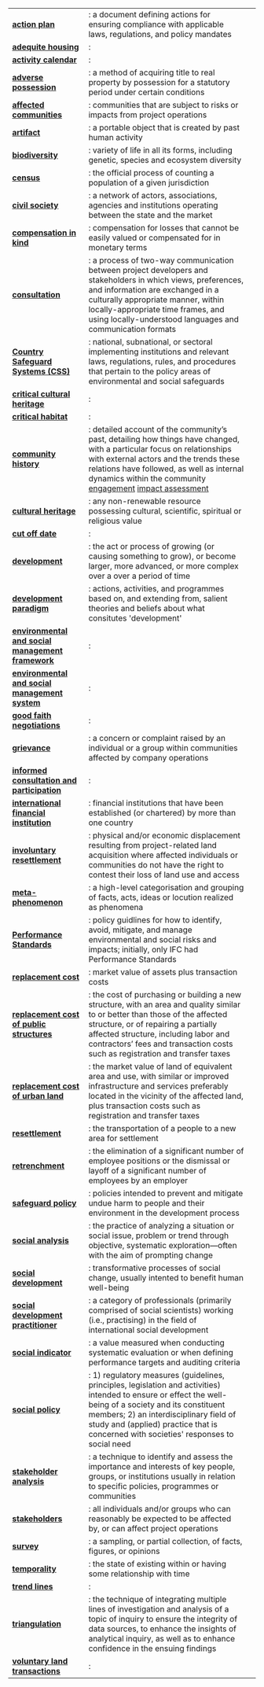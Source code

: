 | | | |
|---|---|---|
| **[action plan](/terms/action-plan/)** |: a document defining actions for ensuring compliance with applicable laws, regulations, and policy mandates |
| **[adequite housing](/terms/adequite-housing/)** |:  |
| **[activity calendar](/terms/activity-calendar/)** |:  |
| **[adverse possession](/terms/adverse-possession/)** |: a method of acquiring title to real property by possession for a statutory period under certain conditions |
| **[affected communities](/terms/affected-communities/)** |: communities that are subject to risks or impacts from project operations |
| **[artifact](/terms/artifact/)** |: a portable object that is created by past human activity |
| **[biodiversity](/terms/biodiversity/)** |: variety of life in all its forms, including genetic, species and ecosystem diversity |
| **[census](/terms/census)** |: the official process of counting a population of a given jurisdiction |
| **[civil society](/terms/civil-society/)** |: a network of actors, associations, agencies and institutions operating between the state and the market |
| **[compensation in kind](/terms/compensation-in-kind/)** |: compensation for losses that cannot be easily valued or compensated for in monetary terms |
| **[consultation](/terms/consultation/)** |: a process of two-way communication between project developers and stakeholders in which views, preferences, and information are exchanged in a culturally appropriate manner, within locally-appropriate time frames, and using locally-understood languages and communication formats |
| **[Country Safeguard Systems (CSS)](/terms/country-safeguard-systems/)** |: national, subnational, or sectoral implementing institutions and relevant laws, regulations, rules, and procedures that pertain to the policy areas of environmental and social safeguards |
| **[critical cultural heritage](/terms/critical-cultural-heritage/)** |: |
| **[critical habitat](/terms/critical-habitat/)** |: |
| **[community history](/terms/community-history/)** |: detailed account of the community’s past, detailing how things have changed, with a particular focus on relationships with external actors and the trends these relations have followed, as well as internal dynamics within the community <i class="icon-tags muted"></i><a href="./tag/engagement.html">engagement</a> <i class="icon-tags muted"></i><a href="./tag/impact-assessment.html">impact assessment</a> |
| **[cultural heritage](/terms/cultural-heritage/)** |: any non-renewable resource possessing cultural, scientific, spiritual or religious value |
| **[cut off date](/terms/cut-off-date/)** |:  |
| **[development](/terms/development/)** |: the act or process of growing (or causing something to grow), or become larger, more advanced, or more complex over a over a period of time |
| **[development paradigm](/terms/development-paradigm/)** |: actions, activities, and programmes based on, and extending from, salient theories and beliefs about what consitutes 'development' |
| **[environmental and social management framework](/terms/environmental-and-social-management-framework/)** |:  |
| **[environmental and social management system](/terms/environmental-and-social-management-system/)** |:  |
| **[good faith negotiations](/terms/good-faith-negotiations/)** |: |
| **[grievance](/terms/grievance/)** |: a concern or complaint raised by an individual or a group within communities affected by company operations |
| **[informed consultation and participation](/terms/informed-consultation-and-participation/)** |: |
| **[international financial institution](/terms/ifi/)** |: financial institutions that have been established (or chartered) by more than one country |
| **[involuntary resettlement](/terms/involuntary-resettlement/)** |: physical and/or economic displacement resulting from project-related land acquisition where affected individuals or communities do not have the right to contest their loss of land use and access
| **[meta-phenomenon](/terms/meta-phenomenon/)** |: a high-level categorisation and grouping of facts, acts, ideas or locution realized as phenomena |
| **[Performance Standards](/terms/performance-standards/)** |: policy guidlines for how to identify, avoid, mitigate, and manage environmental and social risks and impacts; initially, only IFC had Performance Standards |
| **[replacement cost](/terms/replacement-cost/)** |: market value of assets plus transaction costs |
| **[replacement cost of public structures](/terms/replacement-cost-public-structure/)** |: the cost of purchasing or building a new structure, with an area and quality similar to or better than those of the affected structure, or of repairing a partially affected structure, including labor and contractors’ fees and transaction costs such as registration and transfer taxes |
| **[replacement cost of urban land](/terms/replacement-cost-urban-land/)** |: the market value of land of equivalent area and use, with similar or improved infrastructure and services preferably located in the vicinity of the affected land, plus transaction costs such as registration and transfer taxes |
| **[resettlement](/terms/resettlement/)** |: the transportation of a people to a new area for settlement |
| **[retrenchment](/terms/retrenchment/)** |: the elimination of a significant number of employee positions or the dismissal or layoff of a significant number of employees by an employer |
| **[safeguard policy](/terms/safeguard-policy/)** |: policies intended to prevent and mitigate undue harm to people and their environment in the development process |
| **[social analysis](/terms/social-analysis/)** |: the practice of analyzing a situation or social issue, problem or trend through objective, systematic exploration—often with the aim of prompting change |
| **[social development](/terms/social-development/)** |: transformative processes of social change, usually intented to benefit human well-being |
| **[social development practitioner](/terms/social-development-practitioner/)** |: a category of professionals (primarily comprised of social scientists) working (i.e., practising) in the field of international social development |
| **[social indicator](/terms/social-indicator/)** |: a value measured when conducting systematic evaluation or when defining performance targets and auditing criteria |
| **[social policy](/terms/social-policy/)** |: 1) regulatory measures (guidelines, principles, legislation and activities) intended to ensure or effect the well-being of a society and its constituent members; 2) an interdisciplinary field of study and (applied) practice that is concerned with societies' responses to social need |
| **[stakeholder analysis](/terms/stakeholder-analysis/)**  |: a technique to identify and assess the importance and interests of key people, groups, or institutions usually in relation to specific policies, programmes or communities |
| **[stakeholders](/terms/stakeholders/)** |: all individuals and/or groups who can reasonably be expected to be affected by, or can affect project operations |
| **[survey](/terms/survey/)** |: a sampling, or partial collection, of facts, figures, or opinions |
| **[temporality](/terms/temporality/)** |: the state of existing within or having some relationship with time |
| **[trend lines](/terms/trend-lines/)** |: |
| **[triangulation](/terms/triangulation/)** |: the technique of integrating multiple lines of investigation and analysis of a topic of inquiry to ensure the integrity of data sources, to enhance the insights of analytical inquiry, as well as to enhance confidence in the ensuing findings |
| **[voluntary land transactions](/terms/voluntary-land-transactions/)** |: |


<div class="table-responsive">
  <table class="table table-striped">
 </table>
</div>
<div class="table-responsive">
  <table class="table table-striped">
 </table>
</div>
